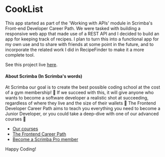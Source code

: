 # CookList

This app started as part of the 'Working with APIs' module in Scrimba's Front-end Developer Career Path. We were tasked with building a responsive web app that made use of a REST API and I decided to build an app for keeping track of recipes. I plan to turn this into a functional app for my own use and to share with friends at some point in the future, and to incorporate the related work I did in RecipeFinder to make it a more complete tool.

See this project live [here](https://tiny-mooncake-adfe20.netlify.app/).

#### About Scrimba (In Scrimba's words)

At Scrimba our goal is to create the best possible coding school at the cost of a gym membership! 💜
If we succeed with this, it will give anyone who wants to become a software developer a realistic shot at succeeding, regardless of where they live and the size of their wallets 🎉
The Frontend Developer Career Path aims to teach you everything you need to become a Junior Developer, or you could take a deep-dive with one of our advanced courses 🚀

- [Our courses](https://scrimba.com/allcourses)
- [The Frontend Career Path](https://scrimba.com/learn/frontend)
- [Become a Scrimba Pro member](https://scrimba.com/pricing)

Happy Coding!
